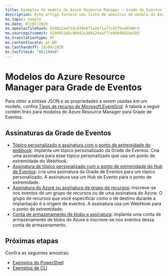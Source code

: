 ```yaml
---
title: Exemplos de modelo do Azure Resource Manager – Grade de Eventos | Microsoft Docs
description: Este artigo fornece uma lista de amostras de modelo do Azure Resource Manager para a Grade de Eventos do Azure no GitHub.
ms.topic: sample
ms.date: 07/07/2020
ms.openlocfilehash: 910012adf2dc930e6f1a26f1a7fc41f5ed0580c9
ms.sourcegitcommit: 829d951d5c90442a38012daaf77e86046018e5b9
ms.translationtype: HT
ms.contentlocale: pt-BR
ms.lasthandoff: 10/09/2020
ms.locfileid: "86119048"
---
```

# <a name="azure-resource-manager-templates-for-event-grid"></a>Modelos do Azure Resource Manager para Grade de Eventos

Para obter a sintaxe JSON e as propriedades a serem usadas em um modelo, confira [Tipos de recurso de Microsoft.EventGrid](/azure/templates/microsoft.eventgrid/allversions). A tabela a seguir contém links para modelos do Azure Resource Manager para Grade de Eventos.

## <a name="event-grid-subscriptions"></a>Assinaturas da Grade de Eventos
- [Tópico personalizado e assinatura com o ponto de extremidade do webhook](https://github.com/Azure/azure-quickstart-templates/tree/master/101-event-grid): implanta um tópico personalizado da Grade de Eventos. Cria uma assinatura para esse tópico personalizado que usa um ponto de extremidade do WebHook. 
- [Assinatura de tópico personalizado com o ponto de extremidade do Hub de Eventos](https://github.com/Azure/azure-quickstart-templates/tree/master/101-event-grid-event-hubs-handler): cria uma assinatura da Grade de Eventos para um tópico personalizado. A assinatura usa um Hub de Evento para o ponto de extremidade. 
- [Assinatura do Azure ou assinatura de grupo de recursos](https://github.com/Azure/azure-quickstart-templates/tree/master/101-event-grid-resource-events-to-webhook): inscreve-se nos eventos de um grupo de recursos ou de uma assinatura do Azure. O grupo de recursos que você especificar como o de destino durante a implantação é a origem de eventos. A assinatura usa um WebHook para o ponto de extremidade. 
- [Conta de armazenamento de blobs e assinatura](https://github.com/Azure/azure-quickstart-templates/tree/master/101-event-grid-subscription-and-storage): implanta uma conta de armazenamento de blobs do Azure e inscreve-se nos eventos dessa conta de armazenamento. 

## <a name="next-steps"></a>Próximas etapas
Confira as seguintes amostras:

- [Exemplos do PowerShell](powershell-samples.md)
- [Exemplos de CLI](cli-samples.md)
